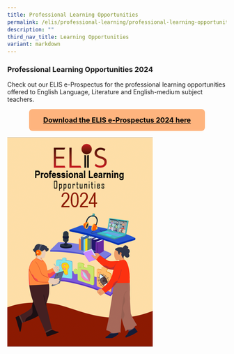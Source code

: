 ```yaml
---
title: Professional Learning Opportunities
permalink: /elis/professional-learning/professional-learning-opportunities/
description: ""
third_nav_title: Learning Opportunities
variant: markdown
---
```

### Professional Learning Opportunities 2024

Check out our ELIS e-Prospectus for the professional learning opportunities offered to English Language, Literature and English-medium subject teachers.
<div class="center">
<a class="btn" href="/files/elis-professional%20learning%20opportunities%202023_10%20Jan.pdf" target="_blank">
 Download the ELIS e-Prospectus 2024 here
</a> 
	</div>

<style>
	.center {
		display: flex;
		justify-content: center;
	}
.btn {
    background-color: #feb47e;
    border: none;
    color: #000000 !important;
    padding: 15px 32px;
    text-align: center;
    text-decoration: underline;
    font-weight: bold;
    display: inline-block;
    font-size: 16px;
    border-radius: 8px;
		margin: 0 auto !important;
}
	.btn::before,
	.btn::after {
		content: "" !important;
	}
.btn:hover,
.btn:focus,
.btn:focus-within,
.btn:active{
  color: black;
}
</style>
![](/images/2024__eP_cover.PNG)
